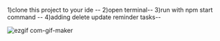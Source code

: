 
1)clone this project to your ide --
2)open terminal--
3)run with npm start command --
4)adding delete update reminder tasks--

![ezgif com-gif-maker](https://user-images.githubusercontent.com/26384546/160681194-7fbb5e27-4a52-40b8-9662-8b883e712e43.gif)
